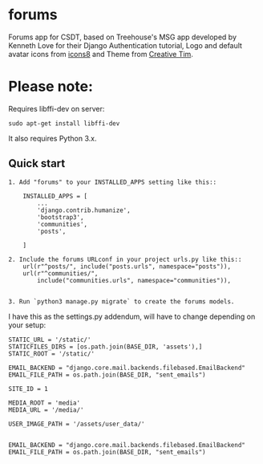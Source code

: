 # forums
Forums app for CSDT, based on Treehouse's MSG app developed by Kenneth Love for their Django Authentication tutorial, Logo and default avatar icons from [icons8](https://icons8.com/web-app/category/all/Messaging) and Theme from [Creative Tim](http://www.creative-tim.com/product/paper-kit).


# Please note:
Requires libffi-dev on server:
```
sudo apt-get install libffi-dev
```

It also requires Python 3.x.

Quick start
-----------
```
1. Add "forums" to your INSTALLED_APPS setting like this::

    INSTALLED_APPS = [
        ...
        'django.contrib.humanize',
        'bootstrap3',
        'communities',
        'posts',
        
    ]

2. Include the forums URLconf in your project urls.py like this::
    url(r"^posts/", include("posts.urls", namespace="posts")),
    url(r"^communities/",
        include("communities.urls", namespace="communities")),


3. Run `python3 manage.py migrate` to create the forums models.
```



I have this as the settings.py addendum, will have to change depending on your setup:
```
STATIC_URL = '/static/'
STATICFILES_DIRS = [os.path.join(BASE_DIR, 'assets'),]
STATIC_ROOT = '/static/'

EMAIL_BACKEND = "django.core.mail.backends.filebased.EmailBackend"
EMAIL_FILE_PATH = os.path.join(BASE_DIR, "sent_emails")

SITE_ID = 1

MEDIA_ROOT = 'media'
MEDIA_URL = '/media/'

USER_IMAGE_PATH = '/assets/user_data/'


EMAIL_BACKEND = "django.core.mail.backends.filebased.EmailBackend"
EMAIL_FILE_PATH = os.path.join(BASE_DIR, "sent_emails")
```
